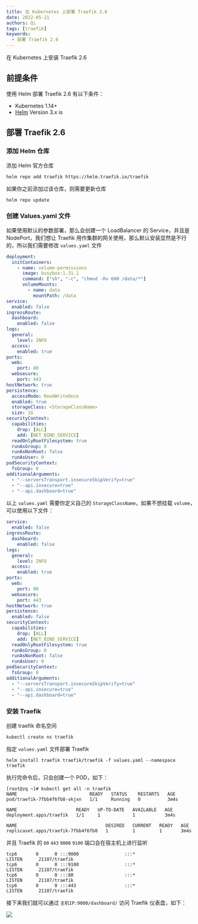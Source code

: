 ```yaml
---
title: 在 Kubernetes 上部署 Traefik 2.6
date: 2022-05-21
authors: Qi
tags: [traefik]
keywords:
  - 部署 Traefik 2.6
---
```


在 Kubernetes 上安装 Traefik 2.6

<!-- truncate -->

## 前提条件

使用 Helm 部署 Traefik 2.6 有以下条件：

* Kubernetes 1.14+
* [Helm](https://helm.sh/docs/intro/install/) Version 3.x is

## 部署 Traefik 2.6

### 添加 Helm 仓库

添加 Helm 官方仓库

```shell
helm repo add traefik https://helm.traefik.io/traefik
```

如果你之前添加过该仓库，则需要更新仓库

```shell
helm repo update
```

### 创建 Values.yaml 文件

如果使用默认的参数部署，那么会创建一个 LoadBalancer 的 Service，并且是 NodePort，我们想让 Traefik 用作集群的网关使用，那么默认安装显然是不行的，所以我们需要修改 `values.yaml` 文件

```yaml title="vim values.yaml"
deployment:
  initContainers:
    - name: volume-permissions
      image: busybox:1.31.1
      command: ["sh", "-c", "chmod -Rv 600 /data/*"]
      volumeMounts:
        - name: data
          mountPath: /data
service:
  enabled: false
ingressRoute:
  dashboard:
    enabled: false
logs:
  general:
    level: INFO
  access:
    enabled: true
ports:
  web:
    port: 80
  websecure:
    port: 443
hostNetwork: true
persistence:
  accessMode: ReadWriteOnce
  enabled: true
  storageClass: <StorageClassName>
  size: 1G
securityContext:
  capabilities:
    drop: [ALL]
    add: [NET_BIND_SERVICE]
  readOnlyRootFilesystem: true
  runAsGroup: 0
  runAsNonRoot: false
  runAsUser: 0
podSecurityContext:
  fsGroup: 0
additionalArguments:
  - "--serversTransport.insecureSkipVerify=true"
  - "--api.insecure=true"
  - "--api.dashboard=true"
```

以上 `values.yaml` 需要你定义自己的 `StorageClassName`，如果不想挂载 `volume`，可以使用以下文件：

```yaml title="vim values.yaml"
service:
  enabled: false
ingressRoute:
  dashboard:
    enabled: false
logs:
  general:
    level: INFO
  access:
    enabled: true
ports:
  web:
    port: 80
  websecure:
    port: 443
hostNetwork: true
persistence:
  enabled: false
securityContext:
  capabilities:
    drop: [ALL]
    add: [NET_BIND_SERVICE]
  readOnlyRootFilesystem: true
  runAsGroup: 0
  runAsNonRoot: false
  runAsUser: 0
podSecurityContext:
  fsGroup: 0
additionalArguments:
  - "--serversTransport.insecureSkipVerify=true"
  - "--api.insecure=true"
  - "--api.dashboard=true"
```

### 安装 Traefik

创建 traefik 命名空间

```shell
kubectl create ns traefik
```

指定 `values.yaml` 文件部署 Traefik

```shell
helm install traefik traefik/traefik -f values.yaml --namespace traefik
```

执行完命令后，只会创建一个 POD，如下：

```shell
[root@zq ~]# kubectl get all -n traefik
NAME                           READY   STATUS    RESTARTS   AGE
pod/traefik-7fbb4f6fb8-vkjxn   1/1     Running   0          3m4s

NAME                      READY   UP-TO-DATE   AVAILABLE   AGE
deployment.apps/traefik   1/1     1            1           3m4s

NAME                                 DESIRED   CURRENT   READY   AGE
replicaset.apps/traefik-7fbb4f6fb8   1         1         1       3m4s
```

并且 Traefik 的 `80` `443` `9000` `9100` 端口会在宿主机上进行监听

```shell
tcp6       0      0 :::9000                 :::*                    LISTEN      21107/traefik
tcp6       0      0 :::9100                 :::*                    LISTEN      21107/traefik
tcp6       0      0 :::80                   :::*                    LISTEN      21107/traefik
tcp6       0      0 :::443                  :::*                    LISTEN      21107/traefik
```

接下来我们就可以通过 `主机IP:9000/dashboard/` 访问 Traefik 仪表盘，如下：

![](https://image.smallq.cn/image/image-20220522185643014.png)
